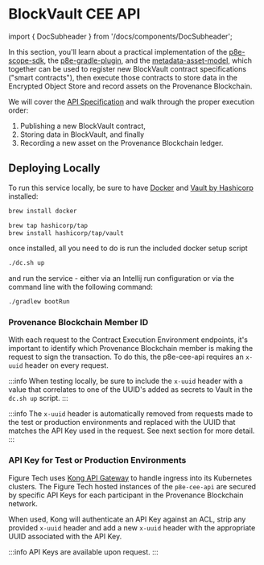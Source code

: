 # BlockVault CEE API

import { DocSubheader } from '/docs/components/DocSubheader';

<DocSubheader text="A variation of the Asset Onboarding Service that implements the BlockVault Scope SDK"
/>

In this section, you'll learn about a practical implementation of the [p8e-scope-sdk](https://github.com/provenance-io/p8e-scope-sdk), the [p8e-gradle-plugin](https://github.com/provenance-io/p8e-gradle-plugin), and the [metadata-asset-model](https://github.com/provenance-io/metadata-asset-model), which together can be used to register new BlockVault contract specifications ("smart contracts"), then execute those contracts to store data in the Encrypted Object Store and record assets on the Provenance Blockchain.

We will cover the [API Specification](api-specification/) and walk through the proper execution order:

1. Publishing a new BlockVault contract,
2. Storing data in BlockVault, and finally
3. Recording a new asset on the Provenance Blockchain ledger.

## Deploying Locally

To run this service locally, be sure to have [Docker](https://www.docker.com/) and [Vault by Hashicorp](https://www.vaultproject.io/) installed:

```bash
brew install docker
```

```bash
brew tap hashicorp/tap
brew install hashicorp/tap/vault
```

once installed, all you need to do is run the included docker setup script

```bash
./dc.sh up
```

and run the service - either via an Intellij run configuration or via the command line with the following command:

```bash
./gradlew bootRun
```

### Provenance Blockchain Member ID

With each request to the Contract Execution Environment endpoints, it's important to identify which Provenance Blockchain member is making the request to sign the transaction. To do this, the p8e-cee-api requires an `x-uuid` header on every request.

:::info
When testing locally, be sure to include the `x-uuid` header with a value that correlates to one of the UUID's added as secrets to Vault in the `dc.sh up` script.
:::

:::info
The `x-uuid` header is automatically removed from requests made to the test or production environments and replaced with the UUID that matches the API Key used in the request. See next section for more detail.
:::

### API Key for Test or Production Environments

Figure Tech uses [Kong API Gateway](https://konghq.com/kong) to handle ingress into its Kubernetes clusters. The Figure Tech hosted instances of the `p8e-cee-api` are secured by specific API Keys for each participant in the Provenance Blockchain network.

When used, Kong will authenticate an API Key against an ACL, strip any provided `x-uuid` header and add a new `x-uuid` header with the appropriate UUID associated with the API Key.

:::info
API Keys are available upon request.
:::
